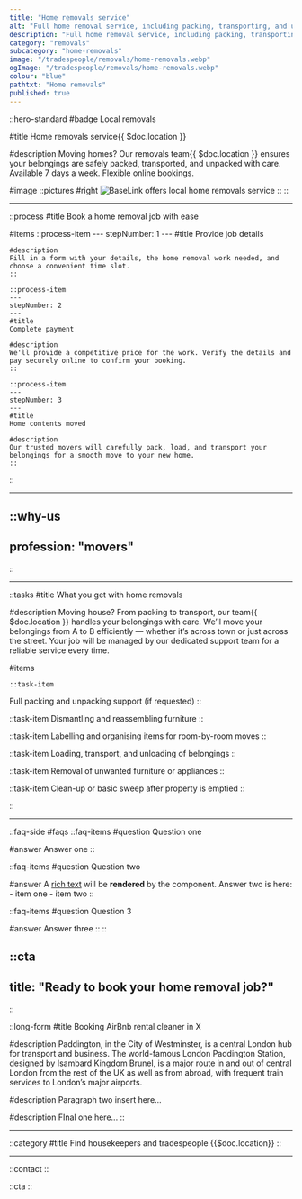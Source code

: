 ```yaml
---
title: "Home removals service"
alt: "Full home removal service, including packing, transporting, and unpacking"
description: "Full home removal service, including packing, transporting, and unpacking"
category: "removals"
subcategory: "home-removals"
image: "/tradespeople/removals/home-removals.webp"
ogImage: "/tradespeople/removals/home-removals.webp"
colour: "blue"
pathtxt: "Home removals"
published: true
---
```


::hero-standard
#badge
Local removals

#title
Home removals service{{ $doc.location }}

#description
Moving homes? Our removals team{{ $doc.location }} ensures your belongings are safely packed, transported, and unpacked with care. Available 7 days a week. Flexible online bookings.

#image
    ::pictures
    #right
    ![BaseLink offers local home removals service](/tradespeople/removals/home-removals.webp)
    ::
::

---

::process
#title
Book a home removal job with ease

#items
    ::process-item
    ---
    stepNumber: 1
    ---
    #title
    Provide job details

    #description
    Fill in a form with your details, the home removal work needed, and choose a convenient time slot.
    ::
    
    ::process-item
    ---
    stepNumber: 2
    ---
    #title
    Complete payment

    #description
    We'll provide a competitive price for the work. Verify the details and pay securely online to confirm your booking.
    ::

    ::process-item
    ---
    stepNumber: 3
    ---
    #title
    Home contents moved

    #description
    Our trusted movers will carefully pack, load, and transport your belongings for a smooth move to your new home.
    ::
::

---

::why-us
---
profession: "movers"
---
::

---

::tasks
#title
What you get with home removals

#description
Moving house? From packing to transport, our team{{ $doc.location }} handles your belongings with care. We’ll move your belongings from A to B efficiently — whether it’s across town or just across the street. Your job will be managed by our dedicated support team for a reliable service every time.

#items

    ::task-item
  Full packing and unpacking support (if requested)
  ::

  ::task-item
  Dismantling and reassembling furniture
  ::

  ::task-item
  Labelling and organising items for room-by-room moves
  ::

  ::task-item
  Loading, transport, and unloading of belongings
  ::

  ::task-item
  Removal of unwanted furniture or appliances
  ::

  ::task-item
  Clean-up or basic sweep after property is emptied
  ::

::

---

::faq-side
#faqs
  ::faq-items
  #question
  Question one

  #answer
  Answer one
  ::

  ::faq-items
  #question
  Question two

  #answer
  A [rich text](/services/commercial-cleaning) will be **rendered** by the component.
  Answer two is here:
    - item one
    - item two
  ::

  ::faq-items
  #question
  Question 3

  #answer
  Answer three
  ::
::

::cta
---
title: "Ready to book your home removal job?"
---
::

::long-form
#title
Booking AirBnb rental cleaner in X

#description
Paddington, in the City of Westminster, is a central London hub for transport and business. The world-famous London Paddington Station, designed by Isambard Kingdom Brunel, is a major route in and out of central London from the rest of the UK as well as from abroad, with frequent train services to London’s major airports.

#description
Paragraph two insert here...

#description
FInal one here...
::

---

::category
#title
Find housekeepers and tradespeople {{$doc.location}}
::

---

::contact
::

::cta
::